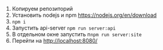 1. Копируем репозиторий
2. Установить nodejs и npm <https://nodejs.org/en/download>
3. `npm i`
4. Запустить api-server `npm run server:api`
5. В отдельном окне запустить n`npm run server:site`
6. Перейти на <http://localhost:8080/>